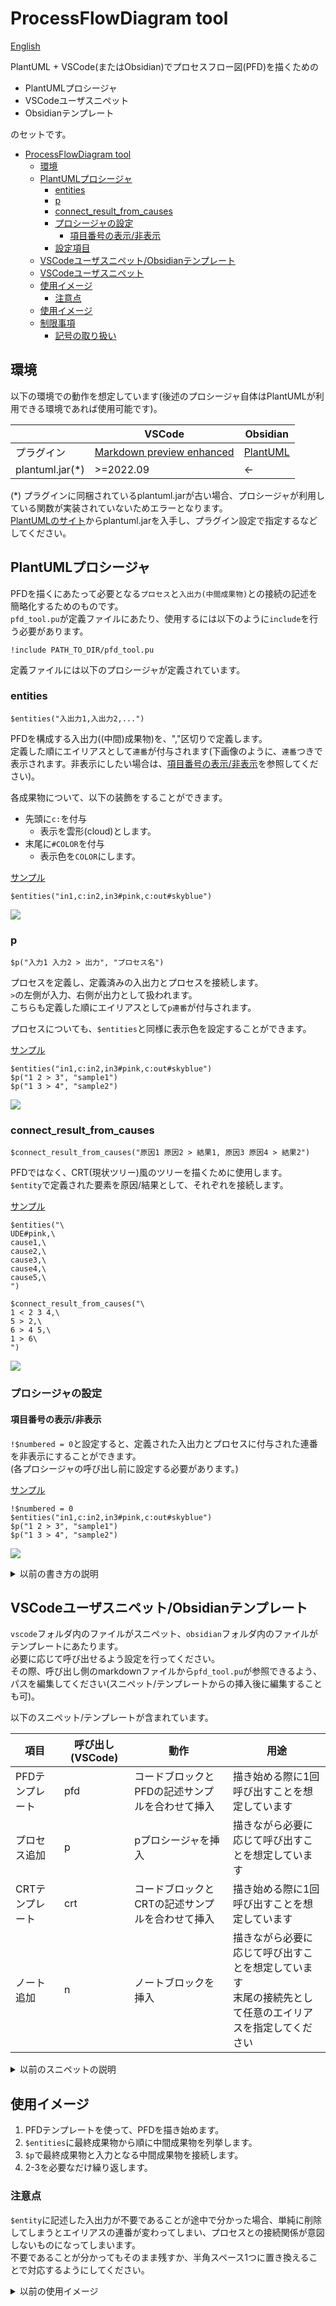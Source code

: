 # ProcessFlowDiagram tool
[English](./README_EN.md)

PlantUML + VSCode(またはObsidian)でプロセスフロー図(PFD)を描くための
- PlantUMLプロシージャ
- VSCodeユーザスニペット
- Obsidianテンプレート

のセットです。

<!-- TOC -->

- [ProcessFlowDiagram tool](#processflowdiagram-tool)
    - [環境](#%E7%92%B0%E5%A2%83)
    - [PlantUMLプロシージャ](#plantuml%E3%83%97%E3%83%AD%E3%82%B7%E3%83%BC%E3%82%B8%E3%83%A3)
        - [entities](#entities)
        - [p](#p)
        - [connect_result_from_causes](#connect_result_from_causes)
        - [プロシージャの設定](#%E3%83%97%E3%83%AD%E3%82%B7%E3%83%BC%E3%82%B8%E3%83%A3%E3%81%AE%E8%A8%AD%E5%AE%9A)
            - [項目番号の表示/非表示](#%E9%A0%85%E7%9B%AE%E7%95%AA%E5%8F%B7%E3%81%AE%E8%A1%A8%E7%A4%BA%E9%9D%9E%E8%A1%A8%E7%A4%BA)
        - [設定項目](#%E8%A8%AD%E5%AE%9A%E9%A0%85%E7%9B%AE)
    - [VSCodeユーザスニペット/Obsidianテンプレート](#vscode%E3%83%A6%E3%83%BC%E3%82%B6%E3%82%B9%E3%83%8B%E3%83%9A%E3%83%83%E3%83%88obsidian%E3%83%86%E3%83%B3%E3%83%97%E3%83%AC%E3%83%BC%E3%83%88)
    - [VSCodeユーザスニペット](#vscode%E3%83%A6%E3%83%BC%E3%82%B6%E3%82%B9%E3%83%8B%E3%83%9A%E3%83%83%E3%83%88)
    - [使用イメージ](#%E4%BD%BF%E7%94%A8%E3%82%A4%E3%83%A1%E3%83%BC%E3%82%B8)
        - [注意点](#%E6%B3%A8%E6%84%8F%E7%82%B9)
    - [使用イメージ](#%E4%BD%BF%E7%94%A8%E3%82%A4%E3%83%A1%E3%83%BC%E3%82%B8)
    - [制限事項](#%E5%88%B6%E9%99%90%E4%BA%8B%E9%A0%85)
        - [記号の取り扱い](#%E8%A8%98%E5%8F%B7%E3%81%AE%E5%8F%96%E3%82%8A%E6%89%B1%E3%81%84)

<!-- /TOC -->

## 環境
以下の環境での動作を想定しています(後述のプロシージャ自体はPlantUMLが利用できる環境であれば使用可能です)。

|                 | VSCode                                                                                     | Obsidian                                                 |
|-----------------|--------------------------------------------------------------------------------------------|----------------------------------------------------------|
| プラグイン           | [Markdown preview enhanced](https://github.com/shd101wyy/vscode-markdown-preview-enhanced) | [PlantUML](https://github.com/joethei/obsidian-plantuml) |
| plantuml.jar(*) | >=2022.09                                                                                  | ←                                                        |

(*) プラグインに同梱されているplantuml.jarが古い場合、プロシージャが利用している関数が実装されていないためエラーとなります。  
[PlantUMLのサイト](https://plantuml.com/ja/download)からplantuml.jarを入手し、プラグイン設定で指定するなどしてください。

## PlantUMLプロシージャ
PFDを描くにあたって必要となる`プロセス`と`入出力(中間成果物)`との接続の記述を簡略化するためのものです。  
`pfd_tool.pu`が定義ファイルにあたり、使用するには以下のように`include`を行う必要があります。
```
!include PATH_TO_DIR/pfd_tool.pu
```

定義ファイルには以下のプロシージャが定義されています。

### entities
```
$entities("入出力1,入出力2,...")
```
PFDを構成する入出力((中間)成果物)を、","区切りで定義します。  
定義した順にエイリアスとして`連番`が付与されます(下画像のように、`連番`つきで表示されます。非表示にしたい場合は、[項目番号の表示/非表示](#%E9%A0%85%E7%9B%AE%E7%95%AA%E5%8F%B7%E3%81%AE%E8%A1%A8%E7%A4%BA%E9%9D%9E%E8%A1%A8%E7%A4%BA)を参照してください)。

各成果物について、以下の装飾をすることができます。
- 先頭に`c:`を付与
  - 表示を雲形(cloud)とします。
- 末尾に`#COLOR`を付与
  - 表示色を`COLOR`にします。

[サンプル](https://www.plantuml.com/plantuml/uml/JSwnJiGm3CRnFKzHxXX0EZLSML2d3eYPDq1kObehYHt5ZYhUdWuCZD_lM_wB6ZJh9Ri7uf1xn64tgpfxt-0ODxAzhrsn1M53jZ58yP3Qszr_DWce-f7bU2VO6XHVWDZNx_Xb8dcitMaYhd1U0qj4nJfCB_-m0QS_TEuHsSW8zUb2VB-5cNYw4RzUAt4wftIxQlfPSyVBirkGuvdz2m00)
```
$entities("in1,c:in2,in3#pink,c:out#skyblue")
```
![](image/2023-01-14-14-09-16.png)

### p
```
$p("入力1 入力2 > 出力", "プロセス名")
```
プロセスを定義し、定義済みの入出力とプロセスを接続します。  
`>`の左側が入力、右側が出力として扱われます。  
こちらも定義した順にエイリアスとして`p連番`が付与されます。

プロセスについても、`$entities`と同様に表示色を設定することができます。

[サンプル](https://www.plantuml.com/plantuml/uml/JS-nJiCm4CRnFKzXt0v5YcAICA0Eg0DYvWtGrJdQa-spvJkhuktnWA3Zz_zDtqaKghOKXmTY7zk6vgfQvEXSXTjq8RssSnEiFhCYw-HpSX3go-m-QlOeyXxpxOtWKY6v1CIkV6sVcdESIXia41VeP3XlA5ZCydGNAt3uZSCUMKa9vM29vz4VYPUHUDqLuj1dRhgJy7sE3UtZi2y7Evl5l9hLZiOAf19n_eErm_C_B1s64_BMZ_u0)
```
$entities("in1,c:in2,in3#pink,c:out#skyblue")
$p("1 2 > 3", "sample1")
$p("1 3 > 4", "sample2")
```
![](image/2023-01-14-14-15-34.png)

### connect_result_from_causes
```
$connect_result_from_causes("原因1 原因2 > 結果1, 原因3 原因4 > 結果2")
```
PFDではなく、CRT(現状ツリー)風のツリーを描くために使用します。  
`$entity`で定義された要素を原因/結果として、それぞれを接続します。

[サンプル](https://www.plantuml.com/plantuml/uml/JSpFIWCn4CVnUvvYh1uKPEDk_o0YqaFrxCLROOdPQHiscOJCX7rzi-f2J_doI_BPivWi9NXruyZwCY1SH1A_Q9tDr9oTNCftOSmsaY19OsFGPipFhVxCqIBpXu_JmPbpDa47uqYdqz1BZBv9HV7eA9bw1HG7P4pGFLsDsT3uFwgxgZjnoFUhe_ewlDycH-FZKLbJ6DibkYNMIsoMsDPOFLJ8HYAqqcVaugK_vHZw-SKVtS8hTB26-TyMtc0MT_NSm0oqjNQ_pXvfAC7_0000)
```
$entities("\
UDE#pink,\
cause1,\
cause2,\
cause3,\
cause4,\
cause5,\
")

$connect_result_from_causes("\
1 < 2 3 4,\
5 > 2,\
6 > 4 5,\
1 > 6\
")
```
![](image/2023-01-14-14-42-50.png)

### プロシージャの設定
#### 項目番号の表示/非表示
`!$numbered = 0`と設定すると、定義された入出力とプロセスに付与された連番を非表示にすることができます。  
(各プロシージャの呼び出し前に設定する必要があります。)

[サンプル](https://www.plantuml.com/plantuml/uml/JSd1JWCX483XEqz1QGyrsIpTNG-cYQO7uzatC2oCxGGO23EayUtTWr6F__zTM5oJdfFQ8VdK0-YRIEMpjStTnolAhQ-TeVb20YIZBzcws9uc-zwA1-QtLEwlwAxDPPiTagsVuKDAIMFjYYDITHjfAW4OgfvF_sPp57-csXsevnKQ1FsiJ-e092W8V3H8q-3FIFE0jEmhKjooTDbp_5fJ1_EW3lLe9Zth5xsOGHjskIQOVc7PuF4FvWtK1IZqdBu1)
```
!$numbered = 0
$entities("in1,c:in2,in3#pink,c:out#skyblue")
$p("1 2 > 3", "sample1")
$p("1 3 > 4", "sample2")
```
![](image/2023-01-14-14-50-43.png)

<details>
<summary>以前の書き方の説明</summary>


PFDを描くにあたって必要となる、`入力`と`プロセス`、`プロセス`と`出力`の接続を簡略化するためのプロシージャが定義されています。  
`入力`, `出力`は、`,`または` `(半角スペース)区切りで複数指定することができます。

| プロシージャ                       | 使用例                          | 説明                                                                                                                                                                                                                                                                                                                                | 結果                                         |
|------------------------------|---------------------------------|-----------------------------------------------------------------------------------------------------------------------------------------------------------------------------------------------------------------------------------------------------------------------------------------------------------------------------------|----------------------------------------------|
| $p(outputs, inputs, process) | $p("out", "in1,in2", "process") | 事前に定義済みの要素を使ってプロセスを描画します。<br>```in1 --> process```<br>```in2 --> process```<br>```process --> out```<br>と同じです。事前に定義がない場合は、表示が異なる場合があります。                                                                                                                                                                      | ![p_sample](./image/2021-03-29-22-43-13.png) |
| $d(outputs, inputs, process) | $d("out", "in1 in2", "process") | プロシージャ内で要素を定義しながらプロセスを描画します。<br>```agent "in1" as in1```<br>```agent "in2" as in2```<br>```usecase "process" as process```<br>```in1 --> process```<br>```in2 --> process```<br>```process --> out```<br>と同じです。<br>`inputs, outputs`の要素を`c:`で始めた場合、その要素は雲形(`cloud`として定義)になります。<br>また、事前に定義がある場合は、エラーとなります。 | ![p_sample](./image/2021-03-29-22-43-13.png) |
| $c(color, inouts)            | $c("#pink", "in1 in2")          | それまでに定義された入出力に指定された色を付与します。<br>```agent "in1" as in1 #pink```<br>```agent "in2" as in2 #pink```<br>と同じです。<br>`$c`は`$d`による要素定義の後に使用するようにしてください。                                                                                                                                                                    | ![p_sample](./image/2021-06-03-19-52-32.png) |
| $cp(color, process)          | $c("#skyblue", "process")       | それまでに定義されたプロセスに指定された色を付与します。<br>```usecase "process" as process #skyblue```と同じです。<br>`$cp`は`$d`による要素定義の後に使用するようにしてください。                                                                                                                                                                                              | ![p_sample](./image/2021-07-18-14-51-41.png) |

### 設定項目
デフォルトでは、入出力の区切り文字は`,`と` `に設定されています。  
英語環境をご利用の場合など` `区切りが不便な場合は、`pfd_tool.pu`の
```
!$space_delimiter = 1
```
を0に変更することで、`,`のみを区切り文字とすることができます。

</details>

## VSCodeユーザスニペット/Obsidianテンプレート
`vscode`フォルダ内のファイルがスニペット、`obsidian`フォルダ内のファイルがテンプレートにあたります。  
必要に応じて呼び出せるよう設定を行ってください。  
その際、呼び出し側のmarkdownファイルから`pfd_tool.pu`が参照できるよう、パスを編集してください(スニペット/テンプレートからの挿入後に編集することも可)。

以下のスニペット/テンプレートが含まれています。

| 項目      | 呼び出し(VSCode) | 動作                           | 用途                                                                     |
|-----------|----------------|------------------------------|------------------------------------------------------------------------|
| PFDテンプレート | pfd            | コードブロックとPFDの記述サンプルを合わせて挿入 | 描き始める際に1回呼び出すことを想定しています                                          |
| プロセス追加  | p              | pプロシージャを挿入                   | 描きながら必要に応じて呼び出すことを想定しています                                        |
| CRTテンプレート | crt            | コードブロックとCRTの記述サンプルを合わせて挿入 | 描き始める際に1回呼び出すことを想定しています                                          |
| ノート追加   | n              | ノートブロックを挿入                   | 描きながら必要に応じて呼び出すことを想定しています<br>末尾の接続先として任意のエイリアスを指定してください |

<details>
<summary>以前のスニペットの説明</summary>

## VSCodeユーザスニペット
`markdown.json`がスニペットにあたります。  
ファイル->設定->ユーザスニペットと開き、markdown.jsonに内容を追加してください。  
![](./image/2021-03-29-22-54-16.png) 

またその際、`PFD template`のパス(画像の選択部分)を適切な値に修正してください。  
![](./image/2021-03-29-22-56-12.png)

プロシージャの入力をサポートするスニペットが定義されています。  
スニペットの呼び出しは、markdownドキュメントにおいて`使用例`の文字列入力後に`Ctrl+Space`で行います(VSCodeの設定によります)。

| スニペット                         | 使用例 | 説明                                                                                                         |
|-------------------------------|--------|------------------------------------------------------------------------------------------------------------|
| PFD template                  | pfd    | Markdown Preview EnhancedのPlantUMLコードブロックを、<br>`$d`プロシージャとともに出力します。<br>また、上述の区切り文字設定も合わせて出力します。 |
| draft process                 | d      | `$d`プロシージャを出力します。                                                                                          |
| draft process from clipboard  | c      | クリップボードの内容が`in`, `out`に入った`$d`プロシージャを出力します。                                                             |
| define color for deliverables | c      | `$c`プロシージャを出力します。                                                                                          |
| define color for process      | cp     | `$cp`プロシージャを出力します。                                                                                         |
| multi line note               | n      | 複数行ノートのテンプレートを出力します。<br>リンク先は適切に設定してください。                                                          |
| multi line note to clipboard  | nc     | 複数行ノートのテンプレートを出力します。<br>リンク先はクリップボードの要素になります。                                                        |

</details>

## 使用イメージ
1. PFDテンプレートを使って、PFDを描き始めます。
1. `$entities`に最終成果物から順に中間成果物を列挙します。
1. `$p`で最終成果物と入力となる中間成果物を接続します。
1. 2-3を必要なだけ繰り返します。

### 注意点
`$entity`に記述した入出力が不要であることが途中で分かった場合、単純に削除してしまうとエイリアスの連番が変わってしまい、プロセスとの接続関係が意図しないものになってしまいます。  
不要であることが分かってもそのまま残すか、半角スペース1つに置き換えることで対応するようにしてください。

<details>
<summary>以前の使用イメージ</summary>

## 使用イメージ
1. `pfd`スニペットを使って、PFDを描き始めます。
1. 最初に出力された`$d`の`out`を最終成果物に置き換えます。
1. `in`にプロセスに必要なものを`,`(または` `)区切りで列挙します。
1. `p`を最終成果物を生み出すプロセス名にします。
1. `r`, `c`スニペットを使ってプロセスで入出力をつなぎます。
1. プロセスの入出力に色をつける場合、`$c`を使って設定します。
1. 清書する場合、`$d`を`$p`に置き換え、要素の定義を追加します。

```puml
!include ./pfd_tool.pu
!$space_delimiter = 1

$d("満腹", "ラーメン お箸", "食べる")
$d("ラーメン", "カップ麺 卵 熱湯", "ラーメンをつくる")
$d("カップ麺", "c:今日の気分", "カップ麺を選ぶ")
$d("熱湯", "水,電気ポット", "お湯を沸かす")

```

## 制限事項

### 記号の取り扱い
PlantUMLの要素で文字列に記号(`！`や`？`など)が含まれると、要素接続時にエラーとなる場合があります。  
これを回避するため、`$d`プロシージャではエイリアス設定時に一部の記号を削除しています。
```
agent "今日なに食べる？" as 今日なに食べる
```
したがって、記号のみが異なる文字列同士は同じエイリアスに置換されるため、意図しない動きとなる場合があります。

例：  
以下の場合、inとoutが同じになってしまいます。
```
$d("今日なに食べる？", "今日なに食べる！", "なに食べるか決める")
```
```puml
!include ./pfd_tool.pu

$d("今日なに食べる？", "今日なに食べる！", "なに食べるか決める")
```
</details>